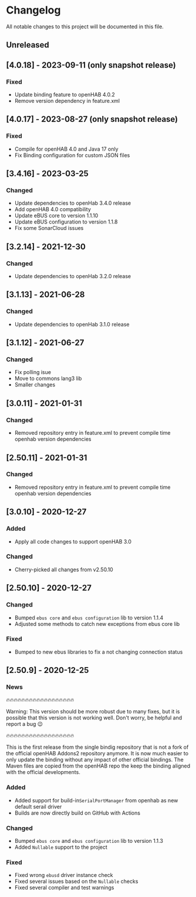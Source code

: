 # Changelog
All notable changes to this project will be documented in this file.

## Unreleased

## [4.0.18] - 2023-09-11 (only snapshot release)
### Fixed
- Update binding feature to openHAB 4.0.2
- Remove version dependency in feature.xml

## [4.0.17] - 2023-08-27 (only snapshot release)
### Fixed
- Compile for openHAB 4.0 and Java 17 only
- Fix Binding configuration for custom JSON files

## [3.4.16] - 2023-03-25
### Changed
- Update dependencies to openHab 3.4.0 release
- Add openHAB 4.0 compatibility
- Update eBUS core to version 1.1.10
- Update eBUS configuration to version 1.1.8
- Fix some SonarCloud issues

## [3.2.14] - 2021-12-30
### Changed
- Update dependencies to openHab 3.2.0 release

## [3.1.13] - 2021-06-28
### Changed
- Update dependencies to openHab 3.1.0 release

## [3.1.12] - 2021-06-27
### Changed
- Fix polling isue
- Move to commons lang3 lib
- Smaller changes

## [3.0.11] - 2021-01-31
### Changed
- Removed repository entry in feature.xml to prevent compile time openhab version dependencies

## [2.50.11] - 2021-01-31
### Changed
- Removed repository entry in feature.xml to prevent compile time openhab version dependencies

## [3.0.10] - 2020-12-27
### Added
- Apply all code changes to support openHAB 3.0
### Changed
- Cherry-picked all changes from v2.50.10

## [2.50.10] - 2020-12-27
### Changed
- Bumped ``ebus core`` and ``ebus configuration`` lib to version 1.1.4
- Adjusted some methods to catch new exceptions from ebus core lib

### Fixed
- Bumped to new ebus libraries to fix a not changing connection status

## [2.50.9] - 2020-12-25
### News

🔥🔥🔥🔥🔥🔥🔥🔥🔥🔥🔥🔥🔥🔥🔥🔥🔥🔥

Warning: This version should be more robust due to many fixes, but it is possible that this version is not working well. Don't worry, be helpful and report a bug 😉

🔥🔥🔥🔥🔥🔥🔥🔥🔥🔥🔥🔥🔥🔥🔥🔥🔥🔥

This is the first release from the single bindig repository that is not a fork of the official openHAB Addons2 repository anymore. It is now much easier to only update the binding without any impact of other official bindings. The Maven files are copied from the openHAB repo the keep the binding aligned with the official developments.

### Added
- Added support for build-in``SerialPortManager`` from openhab as new default serail driver
- Builds are now directly build on GitHub with Actions

### Changed
- Bumped ``ebus core`` and ``ebus configuration`` lib to version 1.1.3
- Added ``Nullable`` support to the project

### Fixed
- Fixed wrong ``ebusd`` driver instance check
- Fixed several issues based on the ``Nullable`` checks
- Fixed several compiler and test warnings